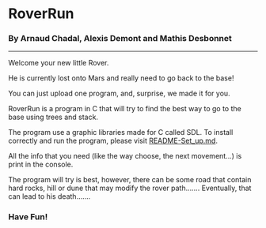 # RoverRun
### By Arnaud Chadal, Alexis Demont and Mathis Desbonnet

---------------------
Welcome your new little Rover.

He is currently lost onto Mars and really need to go back to the base!

You can just upload one program, and, surprise, we made it for you.

RoverRun is a program in C that will try to find the best way to go to the base using trees and stack.

The program use a graphic libraries made for C called SDL. To install correctly and run the program, please visit [README-Set_up.md](README-Set_up.md).

All the info that you need (like the way choose, the next movement...) is print in the console.

The program will try is best, however, there can be some road that contain hard rocks, hill or dune that may modify the rover path....... Eventually, that can lead to his death.......

### Have Fun!